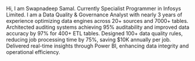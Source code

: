 Hi, I am Swapnadeep Samal.
Currently Specialist Programmer in Infosys Limited.
I am a Data Quality & Governance Analyst with nearly 3 years of experience optimizing data engines across 20+ sources and 7000+ tables. 
Architected auditing systems achieving 95% auditability and improved data accuracy by 97% for 400+ ETL tables. 
Designed 100+ data quality rules, reducing job processing time by 75%, saving $10K annually per job. 
Delivered real-time insights through Power BI, enhancing data integrity and operational efficiency.

